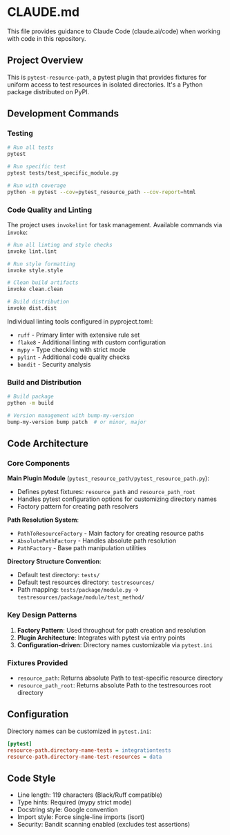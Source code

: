 # CLAUDE.md

This file provides guidance to Claude Code (claude.ai/code) when working with code in this repository.

## Project Overview

This is `pytest-resource-path`, a pytest plugin that provides fixtures for uniform access to test resources in isolated directories. It's a Python package distributed on PyPI.

## Development Commands

### Testing
```bash
# Run all tests
pytest

# Run specific test
pytest tests/test_specific_module.py

# Run with coverage
python -m pytest --cov=pytest_resource_path --cov-report=html
```

### Code Quality and Linting
The project uses `invokelint` for task management. Available commands via `invoke`:
```bash
# Run all linting and style checks
invoke lint.lint

# Run style formatting
invoke style.style

# Clean build artifacts
invoke clean.clean

# Build distribution
invoke dist.dist
```

Individual linting tools configured in pyproject.toml:
- `ruff` - Primary linter with extensive rule set
- `flake8` - Additional linting with custom configuration
- `mypy` - Type checking with strict mode
- `pylint` - Additional code quality checks
- `bandit` - Security analysis

### Build and Distribution
```bash
# Build package
python -m build

# Version management with bump-my-version
bump-my-version bump patch  # or minor, major
```

## Code Architecture

### Core Components

**Main Plugin Module** (`pytest_resource_path/pytest_resource_path.py`):
- Defines pytest fixtures: `resource_path` and `resource_path_root`
- Handles pytest configuration options for customizing directory names
- Factory pattern for creating path resolvers

**Path Resolution System**:
- `PathToResourceFactory` - Main factory for creating resource paths
- `AbsolutePathFactory` - Handles absolute path resolution
- `PathFactory` - Base path manipulation utilities

**Directory Structure Convention**:
- Default test directory: `tests/`
- Default test resources directory: `testresources/`
- Path mapping: `tests/package/module.py` → `testresources/package/module/test_method/`

### Key Design Patterns

1. **Factory Pattern**: Used throughout for path creation and resolution
2. **Plugin Architecture**: Integrates with pytest via entry points
3. **Configuration-driven**: Directory names customizable via `pytest.ini`

### Fixtures Provided

- `resource_path`: Returns absolute Path to test-specific resource directory
- `resource_path_root`: Returns absolute Path to the testresources root directory

## Configuration

Directory names can be customized in `pytest.ini`:
```ini
[pytest]
resource-path.directory-name-tests = integrationtests
resource-path.directory-name-test-resources = data
```

## Code Style

- Line length: 119 characters (Black/Ruff compatible)
- Type hints: Required (mypy strict mode)
- Docstring style: Google convention
- Import style: Force single-line imports (isort)
- Security: Bandit scanning enabled (excludes test assertions)